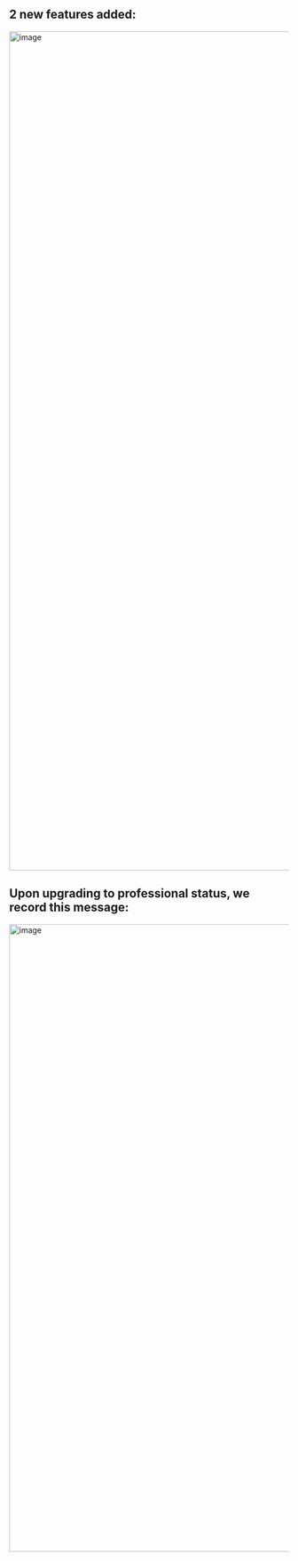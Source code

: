 ## 2 new features added:

<img width="1511" alt="image" src="https://github.com/aravind0815/Final_project/assets/157672431/c705dcdb-caed-4a36-b1d9-cca6b53b0877">


## Upon upgrading to professional status, we record this message:

<img width="1130" alt="image" src="https://github.com/aravind0815/Final_project/assets/157672431/9f3e06a8-01ca-4363-adc7-b8d1aa942eca">

